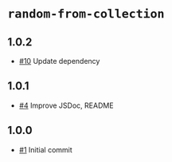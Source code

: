# `random-from-collection`

## 1.0.2

- [#10] Update dependency

## 1.0.1

- [#4] Improve JSDoc, README

## 1.0.0

- [#1] Initial commit

[#1]: https://github.com/decompil3d/random-from-collection/pull/1
[#4]: https://github.com/decompil3d/random-from-collection/pull/4
[#10]: https://github.com/decompil3d/random-from-collection/pull/10
